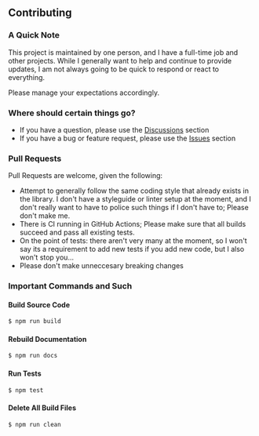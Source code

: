 
## Contributing

### A Quick Note

This project is maintained by one person, and I have a full-time job and other projects. While I generally want to
help and continue to provide updates, I am not always going to be quick to respond or react to everything.

Please manage your expectations accordingly.

### Where should certain things go?

- If you have a question, please use the [Discussions](https://github.com/kbjr/node-cards/discussions) section
- If you have a bug or feature request, please use the [Issues](https://github.com/kbjr/node-cards/issues) section

### Pull Requests

Pull Requests are welcome, given the following:

- Attempt to generally follow the same coding style that already exists in the library. I don't have a styleguide or linter setup at the moment, and I don't really want to have to police such things if I don't have to; Please don't make me.
- There is CI running in GitHub Actions; Please make sure that all builds succeed and pass all existing tests.
- On the point of tests: there aren't very many at the moment, so I won't say its a requirement to add new tests if you add new code, but I also won't stop you...
- Please don't make unneccesary breaking changes

### Important Commands and Such

#### Build Source Code

```bash
$ npm run build
```

#### Rebuild Documentation

```bash
$ npm run docs
```

#### Run Tests

```bash
$ npm test
```

#### Delete All Build Files

```bash
$ npm run clean
```
